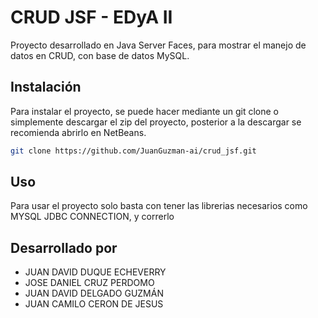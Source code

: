 # CRUD JSF - EDyA II

Proyecto desarrollado en Java Server Faces, para mostrar el manejo de datos en CRUD, con base de datos MySQL.

## Instalación

Para instalar el proyecto, se puede hacer mediante un git clone o simplemente descargar el zip del proyecto, posterior a la descargar se recomienda abrirlo en NetBeans.

```bash
git clone https://github.com/JuanGuzman-ai/crud_jsf.git
```

## Uso

Para usar el proyecto solo basta con tener las librerias necesarios como MYSQL JDBC CONNECTION, y correrlo

## Desarrollado por
- JUAN DAVID DUQUE ECHEVERRY
- JOSE DANIEL CRUZ PERDOMO
- JUAN DAVID DELGADO GUZMÁN
- JUAN CAMILO CERON DE JESUS
